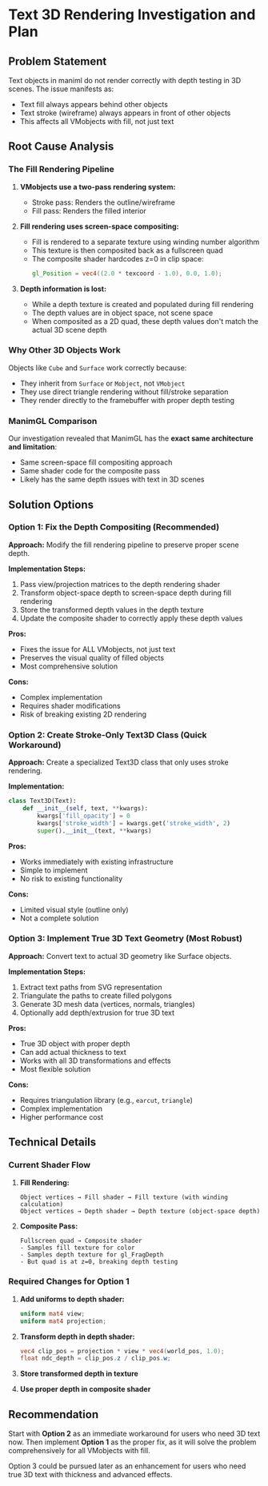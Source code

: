 # Text 3D Rendering Investigation and Plan

## Problem Statement

Text objects in maniml do not render correctly with depth testing in 3D scenes. The issue manifests as:
- Text fill always appears behind other objects
- Text stroke (wireframe) always appears in front of other objects
- This affects all VMobjects with fill, not just text

## Root Cause Analysis

### The Fill Rendering Pipeline

1. **VMobjects use a two-pass rendering system:**
   - Stroke pass: Renders the outline/wireframe
   - Fill pass: Renders the filled interior

2. **Fill rendering uses screen-space compositing:**
   - Fill is rendered to a separate texture using winding number algorithm
   - This texture is then composited back as a fullscreen quad
   - The composite shader hardcodes z=0 in clip space:
     ```glsl
     gl_Position = vec4((2.0 * texcoord - 1.0), 0.0, 1.0);
     ```

3. **Depth information is lost:**
   - While a depth texture is created and populated during fill rendering
   - The depth values are in object space, not scene space
   - When composited as a 2D quad, these depth values don't match the actual 3D scene depth

### Why Other 3D Objects Work

Objects like `Cube` and `Surface` work correctly because:
- They inherit from `Surface` or `Mobject`, not `VMobject`
- They use direct triangle rendering without fill/stroke separation
- They render directly to the framebuffer with proper depth testing

### ManimGL Comparison

Our investigation revealed that ManimGL has the **exact same architecture and limitation**:
- Same screen-space fill compositing approach
- Same shader code for the composite pass
- Likely has the same depth issues with text in 3D scenes

## Solution Options

### Option 1: Fix the Depth Compositing (Recommended)

**Approach:** Modify the fill rendering pipeline to preserve proper scene depth.

**Implementation Steps:**
1. Pass view/projection matrices to the depth rendering shader
2. Transform object-space depth to screen-space depth during fill rendering
3. Store the transformed depth values in the depth texture
4. Update the composite shader to correctly apply these depth values

**Pros:**
- Fixes the issue for ALL VMobjects, not just text
- Preserves the visual quality of filled objects
- Most comprehensive solution

**Cons:**
- Complex implementation
- Requires shader modifications
- Risk of breaking existing 2D rendering

### Option 2: Create Stroke-Only Text3D Class (Quick Workaround)

**Approach:** Create a specialized Text3D class that only uses stroke rendering.

**Implementation:**
```python
class Text3D(Text):
    def __init__(self, text, **kwargs):
        kwargs['fill_opacity'] = 0
        kwargs['stroke_width'] = kwargs.get('stroke_width', 2)
        super().__init__(text, **kwargs)
```

**Pros:**
- Works immediately with existing infrastructure
- Simple to implement
- No risk to existing functionality

**Cons:**
- Limited visual style (outline only)
- Not a complete solution

### Option 3: Implement True 3D Text Geometry (Most Robust)

**Approach:** Convert text to actual 3D geometry like Surface objects.

**Implementation Steps:**
1. Extract text paths from SVG representation
2. Triangulate the paths to create filled polygons
3. Generate 3D mesh data (vertices, normals, triangles)
4. Optionally add depth/extrusion for true 3D text

**Pros:**
- True 3D object with proper depth
- Can add actual thickness to text
- Works with all 3D transformations and effects
- Most flexible solution

**Cons:**
- Requires triangulation library (e.g., `earcut`, `triangle`)
- Complex implementation
- Higher performance cost

## Technical Details

### Current Shader Flow

1. **Fill Rendering:**
   ```
   Object vertices → Fill shader → Fill texture (with winding calculation)
   Object vertices → Depth shader → Depth texture (object-space depth)
   ```

2. **Composite Pass:**
   ```
   Fullscreen quad → Composite shader
   - Samples fill texture for color
   - Samples depth texture for gl_FragDepth
   - But quad is at z=0, breaking depth testing
   ```

### Required Changes for Option 1

1. **Add uniforms to depth shader:**
   ```glsl
   uniform mat4 view;
   uniform mat4 projection;
   ```

2. **Transform depth in depth shader:**
   ```glsl
   vec4 clip_pos = projection * view * vec4(world_pos, 1.0);
   float ndc_depth = clip_pos.z / clip_pos.w;
   ```

3. **Store transformed depth in texture**

4. **Use proper depth in composite shader**

## Recommendation

Start with **Option 2** as an immediate workaround for users who need 3D text now. Then implement **Option 1** as the proper fix, as it will solve the problem comprehensively for all VMobjects with fill.

Option 3 could be pursued later as an enhancement for users who need true 3D text with thickness and advanced effects.